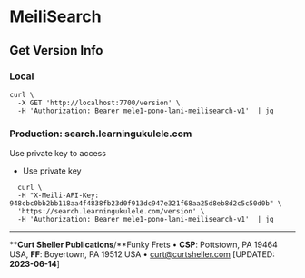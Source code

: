 # MeiliSearch
## Get Version Info

### Local
```
curl \
  -X GET 'http://localhost:7700/version' \
  -H 'Authorization: Bearer mele1-pono-lani-meilisearch-v1'  | jq
```

### Production: search.learningukulele.com

Use private key to access
- Use private key

```
  curl \
  -H "X-Meili-API-Key: 948cbc0bb2bb118aa4f4838fb23d0f913dc947e321f68aa25d8eb8d2c5c50d0b" \
  'https://search.learningukulele.com/version' \
  -H 'Authorization: Bearer mele1-pono-lani-meilisearch-v1'  | jq
```

----
****Curt Sheller Publications**/**Funky Frets • **CSP**: Pottstown, PA 19464 USA, **FF**: Boyertown, PA 19512 USA • [curt@curtsheller.com](mailto:curt@curtsheller.com) [UPDATED: **2023-06-14**]
